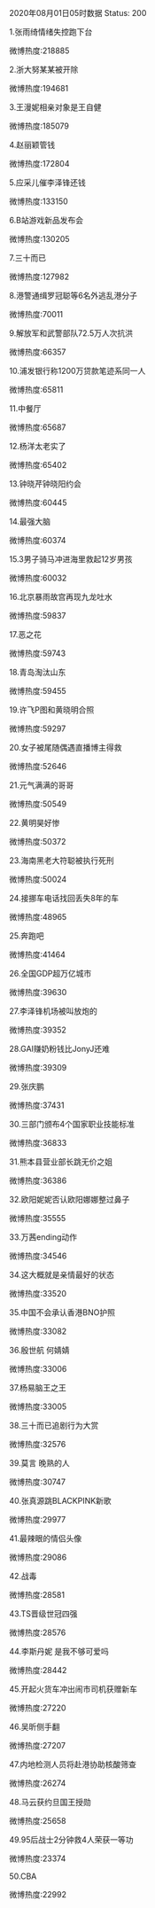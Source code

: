 2020年08月01日05时数据
Status: 200

1.张雨绮情绪失控跑下台

微博热度:218885

2.浙大努某某被开除

微博热度:194681

3.王漫妮相亲对象是王自健

微博热度:185079

4.赵丽颖管钱

微博热度:172804

5.应采儿催李泽锋还钱

微博热度:133150

6.B站游戏新品发布会

微博热度:130205

7.三十而已

微博热度:127982

8.港警通缉罗冠聪等6名外逃乱港分子

微博热度:70011

9.解放军和武警部队72.5万人次抗洪

微博热度:66357

10.浦发银行称1200万贷款笔迹系同一人

微博热度:65811

11.中餐厅

微博热度:65687

12.杨洋太老实了

微博热度:65402

13.钟晓芹钟晓阳约会

微博热度:60445

14.最强大脑

微博热度:60374

15.3男子骑马冲进海里救起12岁男孩

微博热度:60032

16.北京暴雨故宫再现九龙吐水

微博热度:59837

17.恶之花

微博热度:59743

18.青岛淘汰山东

微博热度:59455

19.许飞P图和黄晓明合照

微博热度:59297

20.女子被尾随偶遇直播博主得救

微博热度:52646

21.元气满满的哥哥

微博热度:50549

22.黄明昊好惨

微博热度:50372

23.海南黑老大符聪被执行死刑

微博热度:50024

24.接挪车电话找回丢失8年的车

微博热度:48965

25.奔跑吧

微博热度:41464

26.全国GDP超万亿城市

微博热度:39630

27.李泽锋机场被叫放炮的

微博热度:39352

28.GAI赚奶粉钱比JonyJ还难

微博热度:39309

29.张庆鹏

微博热度:37431

30.三部门颁布4个国家职业技能标准

微博热度:36833

31.熊本县营业部长跳无价之姐

微博热度:36386

32.欧阳妮妮否认欧阳娜娜整过鼻子

微博热度:35555

33.万茜ending动作

微博热度:34546

34.这大概就是亲情最好的状态

微博热度:33520

35.中国不会承认香港BNO护照

微博热度:33082

36.殷世航 何婧婧

微博热度:33006

37.杨易脑王之王

微博热度:33005

38.三十而已追剧行为大赏

微博热度:32576

39.莫言 晚熟的人

微博热度:30747

40.张真源跳BLACKPINK新歌

微博热度:29977

41.最辣眼的情侣头像

微博热度:29086

42.战毒

微博热度:28581

43.TS晋级世冠四强

微博热度:28576

44.李斯丹妮 是我不够可爱吗

微博热度:28442

45.开起火货车冲出闹市司机获赠新车

微博热度:27220

46.吴昕侧手翻

微博热度:27207

47.内地检测人员将赴港协助核酸筛查

微博热度:26274

48.马云获约旦国王授勋

微博热度:25658

49.95后战士2分钟救4人荣获一等功

微博热度:23374

50.CBA

微博热度:22992

